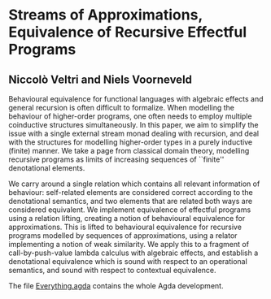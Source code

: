 # Streams of Approximations, Equivalence of Recursive Effectful Programs 
## Niccolò Veltri and Niels Voorneveld

Behavioural equivalence for functional languages with algebraic effects and general recursion is often difficult to formalize. 
When modelling the behaviour of higher-order programs, one often needs to employ multiple coinductive structures simultaneously.
In this paper, we aim to simplify the issue with a single external stream monad dealing with recursion, and deal with the structures for modelling higher-order types in a purely inductive (finite) manner. We take a page from classical domain theory, modelling recursive programs as limits of increasing sequences of ``finite'' denotational elements. 

We carry around a single relation which contains all relevant information of behaviour: self-related elements are considered correct according to the denotational semantics, and two elements that are related both ways are considered equivalent. We implement equivalence of effectful programs using a relation lifting, creating a notion of behavioural equivalence for approximations. This is lifted to behavioural equivalence for recursive programs modelled by sequences of approximations, using a relator implementing a notion of weak similarity. We apply this to a fragment of call-by-push-value lambda calculus with algebraic effects, and establish a denotational equivalence which is sound with respect to an operational semantics, and sound with respect to contextual equivalence.

The file [Everything.agda](https://github.com/Voorn/Stream-Equivalence/Everything.agda) contains the whole Agda development.